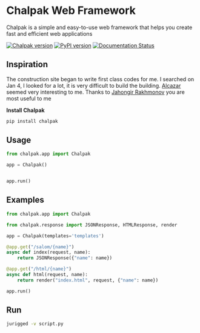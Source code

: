 # Chalpak Web Framework

Chalpak is a simple and easy-to-use web framework that helps you create fast and efficient web applications

[![Chalpak version](https://img.shields.io/pypi/v/chalpak.svg)](https://pypi.org/project/chalpak)
[![PyPI version](https://badge.fury.io/py/chalpak.svg)](https://badge.fury.io/py/chalpak)
[![Documentation Status](https://badgen.net/badge/Docs/1.0.0?icon=book)](https://chalpak.vercel.app/)

## Inspiration
The construction site began to write first class codes for me. I searched on Jan 4, I looked for a lot, it is very difficult to build the building. [Alcazar](https://github.com/rahmonov/alcazar) seemed very interesting to me. Thanks to [Jahongir Rakhmonov](https://github.com/rahmonov) you are most useful to me

**Install Chalpak**

```bash
pip install chalpak
```

## Usage

```python
from chalpak.app import Chalpak

app = Chalpak()


app.run()

```

## Examples

```python
from chalpak.app import Chalpak

from chalpak.response import JSONResponse, HTMLResponse, render

app = Chalpak(templates='templates')

@app.get("/salom/{name}")
async def index(request, name):
    return JSONResponse({"name": name})

@app.get("/html/{name}")
async def html(request, name):
    return render("index.html", request, {"name": name})

app.run()
```

## Run

```bash
jurigged -v script.py
```

